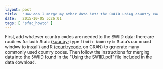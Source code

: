 ```yaml
---
layout: post
title:  "How can I merge my other data into the SWIID using country codes?"
date:   2015-10-05 5:26:01
tags: [ "sfaq_howto" ]
---
```


First, add whatever country codes are needed to the SWIID data: there are routines for both Stata ([kountry](http://www.stata-journal.com/article.html?article=dm0038); type `findit kountry` in Stata’s command window to install) and R ([countrycode](http://cran.r-project.org/web/packages/countrycode/countrycode.pdf), on CRAN) to generate many commonly used country codes. Then follow the instructions for merging data into the SWIID found in the "Using the SWIID.pdf" file included in the data download.
